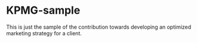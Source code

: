 # KPMG-sample
This is just the sample of the contribution towards developing an optimized marketing strategy for a client.
